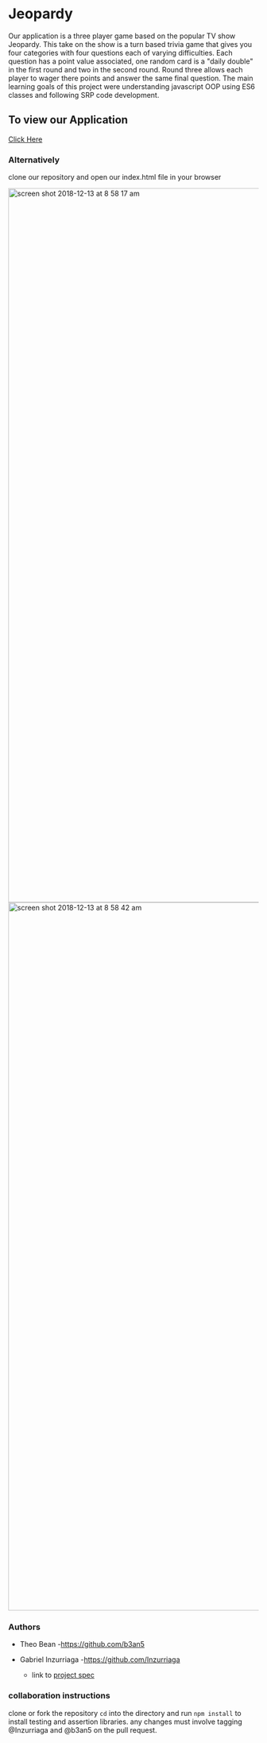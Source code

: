 # Jeopardy

Our application is a three player game based on the popular TV show Jeopardy. This take on the show is a turn based trivia game that gives you four categories with four questions each of varying difficulties. Each question has a point value associated, one random card is a "daily double" in the first round and two in the second round. Round three allows each player to wager there points and answer the same final question. The main learning goals of this project were understanding javascript OOP using ES6 classes and following SRP code development.

## To view our Application 
[Click Here](https://b3an5.github.io/Jeopardy/)

### Alternatively
clone our repository and open our index.html file in your browser 

<img width="1437" alt="screen shot 2018-12-13 at 8 58 17 am" src="https://user-images.githubusercontent.com/40470660/49950604-5ac20300-feb5-11e8-925c-ca625599d8a7.png">

<img width="1425" alt="screen shot 2018-12-13 at 8 58 42 am" src="https://user-images.githubusercontent.com/40470660/49950608-5bf33000-feb5-11e8-9b35-efdab80e84d7.png">


### Authors 
- Theo Bean
  -https://github.com/b3an5
  
- Gabriel Inzurriaga
  -https://github.com/Inzurriaga
  
  - link to [project spec](http://frontend.turing.io/projects/jeopardy.html)
  
### collaboration instructions
clone or fork the repository `cd` into the directory and run `npm install` to install testing and assertion libraries.
any changes must involve tagging @Inzurriaga and @b3an5 on the pull request.
